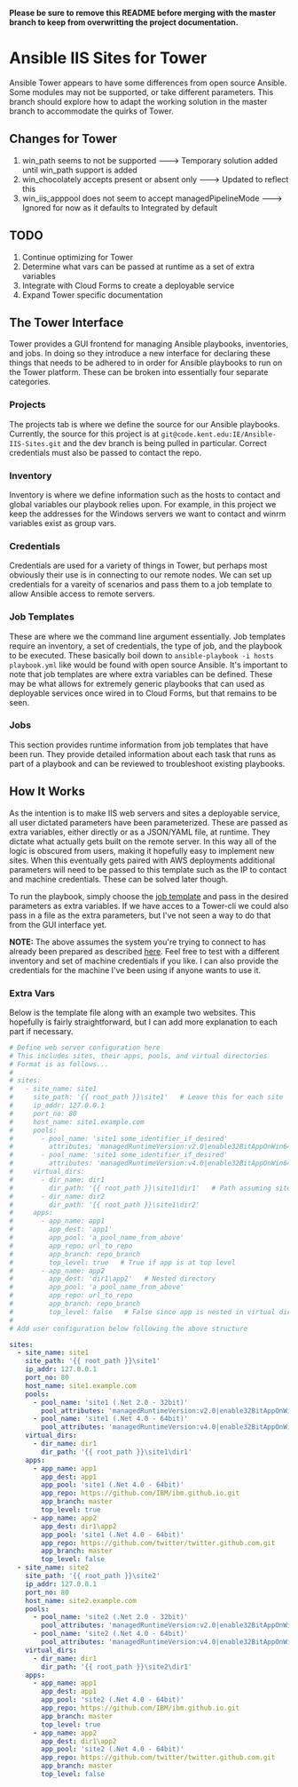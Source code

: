 **Please be sure to remove this README before merging with the master branch to keep from overwritting the project documentation.**

# Ansible IIS Sites for Tower
Ansible Tower appears to have some differences from open source Ansible. Some modules may not be supported, or take different parameters. This branch should explore how to adapt the working solution in the master branch to accommodate the quirks of Tower.

## Changes for Tower
1. win_path seems to not be supported ---> Temporary solution added until win_path support is added
2. win_chocolately accepts present or absent only ---> Updated to reflect this
3. win_iis_apppool does not seem to accept managedPipelineMode ---> Ignored for now as it defaults to Integrated by default

## TODO
1. Continue optimizing for Tower
2. Determine what vars can be passed at runtime as a set of extra variables
3. Integrate with Cloud Forms to create a deployable service
4. Expand Tower specific documentation

## The Tower Interface
Tower provides a GUI frontend for managing Ansible playbooks, inventories, and jobs. In doing so they introduce a new interface for declaring these things that needs to be adhered to in order for Ansible playbooks to run on the Tower platform. These can be broken into essentially four separate categories.

### Projects
The projects tab is where we define the source for our Ansible playbooks. Currently, the source for this project is at `git@code.kent.edu:IE/Ansible-IIS-Sites.git` and the dev branch is being pulled in particular. Correct credentials must also be passed to contact the repo.

### Inventory
Inventory is where we define information such as the hosts to contact and global variables our playbook relies upon. For example, in this project we keep the addresses for the Windows servers we want to contact and winrm variables exist as group vars.

### Credentials
Credentials are used for a variety of things in Tower, but perhaps most obviously their use is in connecting to our remote nodes. We can set up credentials for a vareity of scenarios and pass them to a job template to allow Ansible access to remote servers. 

### Job Templates
These are where we the command line argument essentially. Job templates require an inventory, a set of credentials, the type of job, and the playbook to be executed. These basically boil down to `ansible-playbook -i hosts playbook.yml` like would be found with open source Ansible. It's important to note that job templates are where extra variables can be defined. These may be what allows for extremely generic playbooks that can used as deployable services once wired in to Cloud Forms, but that remains to be seen.

### Jobs
This section provides runtime information from job templates that have been run. They provide detailed information about each task that runs as part of a playbook and can be reviewed to troubleshoot existing playbooks. 

## How It Works
As the intention is to make IIS web servers and sites a deployable service, all user dictated parameters have been parameterized. These are passed as extra variables, either directly or as a JSON/YAML file, at runtime. They dictate what actually gets built on the remote server. In this way all of the logic is obscured from users, making it hopefully easy to implement new sites. When this eventually gets paired with AWS deployments additional parameters will need to be passed to this template such as the IP to contact and machine credentials. These can be solved later though.

To run the playbook, simply choose the [job template](https://tower.uis.kent.edu/#/templates/job_template/16) and pass in the desired parameters as extra variables. If we have acces to a Tower-cli we could also pass in a file as the extra parameters, but I've not seen a way to do that from the GUI interface yet.

**NOTE:** The above assumes the system you're trying to connect to has already been prepared as described [here](http://docs.ansible.com/ansible/intro_windows.html#windows-system-prep). Feel free to test with a different inventory and set of machine credentials if you like. I can also provide the credentials for the machine I've been using if anyone wants to use it.

### Extra Vars
Below is the template file along with an example two websites. This hopefully is fairly straightforward, but I can add more explanation to each part if necessary. 
```yaml
# Define web server configuration here
# This includes sites, their apps, pools, and virtual directories
# Format is as follows...
#
# sites:
#   - site_name: site1
#     site_path: '{{ root_path }}\site1'   # Leave this for each site
#     ip_addr: 127.0.0.1
#     port_no: 80
#     host_name: site1.example.com
#     pools:
#       - pool_name: 'site1 some_identifier_if_desired'
#         attributes: 'managedRuntimeVersion:v2.0|enable32BitAppOnWin64:True'
#       - pool_name: 'site1 some_identifier_if_desired'
#         attributes: 'managedRuntimeVersion:v4.0|enable32BitAppOnWin64:False'
#     virtual_dirs:
#       - dir_name: dir1
#         dir_path: '{{ root_path }}\site1\dir1'   # Path assuming site it root
#       - dir_name: dir2
#         dir_path: '{{ root_path }}\site1\dir2'
#     apps:
#       - app_name: app1
#         app_dest: 'app1'
#         app_pool: 'a_pool_name_from_above'
#         app_repo: url_to_repo
#         app_branch: repo_branch
#         top_level: true   # True if app is at top level
#       - app_name: app2
#         app_dest: 'dir1\app2'   # Nested directory
#         app_pool: 'a_pool_name_from_above'
#         app_repo: url_to_repo
#         app_branch: repo_branch
#         top_level: false   # False since app is nested in virtual directory
#
# Add user configuration below following the above structure

sites:
  - site_name: site1
    site_path: '{{ root_path }}\site1'
    ip_addr: 127.0.0.1
    port_no: 80
    host_name: site1.example.com
    pools:
      - pool_name: 'site1 (.Net 2.0 - 32bit)'
        pool_attributes: 'managedRuntimeVersion:v2.0|enable32BitAppOnWin64:True'
      - pool_name: 'site1 (.Net 4.0 - 64bit)'
        pool_attributes: 'managedRuntimeVersion:v4.0|enable32BitAppOnWin64:False'
    virtual_dirs:
      - dir_name: dir1
        dir_path: '{{ root_path }}\site1\dir1'
    apps:
      - app_name: app1
        app_dest: app1
        app_pool: 'site1 (.Net 4.0 - 64bit)'
        app_repo: https://github.com/IBM/ibm.github.io.git
        app_branch: master
        top_level: true
      - app_name: app2
        app_dest: dir1\app2 
        app_pool: 'site1 (.Net 4.0 - 64bit)'
        app_repo: https://github.com/twitter/twitter.github.com.git
        app_branch: master
        top_level: false
  - site_name: site2
    site_path: '{{ root_path }}\site2'
    ip_addr: 127.0.0.1
    port_no: 80
    host_name: site2.example.com
    pools:
      - pool_name: 'site2 (.Net 2.0 - 32bit)'
        pool_attributes: 'managedRuntimeVersion:v2.0|enable32BitAppOnWin64:True'
      - pool_name: 'site2 (.Net 4.0 - 64bit)'
        pool_attributes: 'managedRuntimeVersion:v4.0|enable32BitAppOnWin64:False'
    virtual_dirs:
      - dir_name: dir1
        dir_path: '{{ root_path }}\site2\dir1'
    apps:
      - app_name: app1
        app_dest: app1
        app_pool: 'site2 (.Net 4.0 - 64bit)'
        app_repo: https://github.com/IBM/ibm.github.io.git
        app_branch: master
        top_level: true
      - app_name: app2
        app_dest: dir1\app2 
        app_pool: 'site2 (.Net 4.0 - 64bit)'
        app_repo: https://github.com/twitter/twitter.github.com.git
        app_branch: master
        top_level: false
```